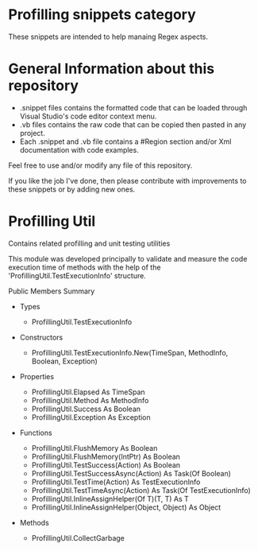 # Profilling snippets category
These snippets are intended to help manaing Regex aspects.

# General Information about this repository
 - .snippet files contains the formatted code that can be loaded through Visual Studio's code editor context menu.
 - .vb files contains the raw code that can be copied then pasted in any project.
 - Each .snippet and .vb file contains a #Region section and/or Xml documentation with code examples.
 
Feel free to use and/or modify any file of this repository.

If you like the job I've done, then please contribute with improvements to these snippets or by adding new ones.

# Profilling Util
Contains related profilling and unit testing utilities

This module was developed principally to validate and measure the code execution time of methods with the help of the 'ProfillingUtil.TestExecutionInfo' structure.

Public Members Summary

 - Types
   - ProfillingUtil.TestExecutionInfo

 - Constructors
   - ProfillingUtil.TestExecutionInfo.New(TimeSpan, MethodInfo, Boolean, Exception)

 - Properties
   - ProfillingUtil.Elapsed As TimeSpan
   - ProfillingUtil.Method As MethodInfo
   - ProfillingUtil.Success As Boolean
   - ProfillingUtil.Exception As Exception

 - Functions
   - ProfillingUtil.FlushMemory As Boolean
   - ProfillingUtil.FlushMemory(IntPtr) As Boolean
   - ProfillingUtil.TestSuccess(Action) As Boolean
   - ProfillingUtil.TestSuccessAsync(Action) As Task(Of Boolean)
   - ProfillingUtil.TestTime(Action) As TestExecutionInfo
   - ProfillingUtil.TestTimeAsync(Action) As Task(Of TestExecutionInfo)
   - ProfillingUtil.InlineAssignHelper(Of T)(T, T) As T
   - ProfillingUtil.InlineAssignHelper(Object, Object) As Object

 - Methods
   - ProfillingUtil.CollectGarbage
